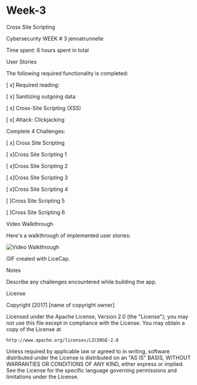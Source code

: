 # Week-3
Cross Site Scripting

Cybersecurity WEEK # 3 jennatrunnelle

Time spent: 6 hours spent in total

User Stories

The following required functionality is completed:

[ x] Required reading:

[ x] Sanitizing outgoing data

[ x] Cross-Site Scripting (XSS)

[ x] Attack: Clickjacking

Complete 4 Challenges:

[ x] Cross Site Scripting

[ x]Cross Site Scripting 1

[ x]Cross Site Scripting 2

[ x]Cross Site Scripting 3

[ x]Cross Site Scripting 4

[  ]Cross Site Scripting 5

[  ]Cross Site Scripting 6


Video Walkthrough

Here's a walkthrough of implemented user stories:

<img src='http://imgur.com/DTS4crJ' title='Video Walkthrough' width='' alt='Video Walkthrough' />

GIF created with LiceCap.

Notes

Describe any challenges encountered while building the app.

License

Copyright [2017] [name of copyright owner]

Licensed under the Apache License, Version 2.0 (the "License");
you may not use this file except in compliance with the License.
You may obtain a copy of the License at

    http://www.apache.org/licenses/LICENSE-2.0

Unless required by applicable law or agreed to in writing, software
distributed under the License is distributed on an "AS IS" BASIS,
WITHOUT WARRANTIES OR CONDITIONS OF ANY KIND, either express or implied.
See the License for the specific language governing permissions and
limitations under the License.
